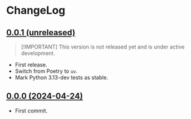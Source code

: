 # ChangeLog

## [0.0.1 (unreleased)](https://github.com/kdeldycke/mail-deduplicate/compare/ed52a59411dcadfc26b72284d935aad06b1fdf99...main)

> \[!IMPORTANT\]
> This version is not released yet and is under active development.

- First release.
- Switch from Poetry to `uv`.
- Mark Python 3.13-dev tests as stable.

## [0.0.0 (2024-04-24)](https://github.com/kdeldycke/kevin-deldycke-blog/commit/aa68fd2a73d735690e9d59a892b8e56914da8d66#diff-359a78115e7b5eeef74914548ff87ad9fc8690e70a8f8fb03b9294165d84497f)

- First commit.
